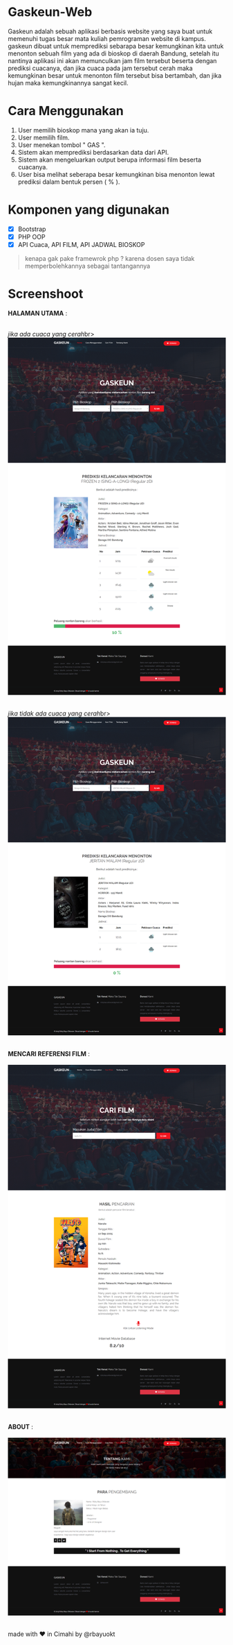 # Gaskeun-Web

Gaskeun adalah sebuah aplikasi berbasis website yang saya buat untuk memenuhi tugas besar mata kuliah pemrograman website di kampus.
gaskeun dibuat untuk memprediksi sebarapa besar kemungkinan kita untuk menonton sebuah film yang ada di bioskop di daerah Bandung, setelah itu nantinya aplikasi ini akan memunculkan jam film tersebut beserta dengan prediksi cuacanya, dan jika cuaca pada jam tersebut cerah maka kemungkinan besar untuk menonton film tersebut bisa bertambah, dan jika hujan maka kemungkinannya sangat kecil.

# Cara Menggunakan
1. User memilih bioskop mana yang akan ia tuju.
2. User memilih film.
3. User menekan tombol " GAS ".
4. Sistem akan memprediksi berdasarkan data dari API.
5. Sistem akan mengeluarkan output berupa informasi film beserta cuacanya.
6. User bisa melihat seberapa besar kemungkinan bisa menonton lewat prediksi dalam bentuk persen ( % ).

# Komponen yang digunakan 
- [x] Bootstrap 
- [x] PHP OOP
- [x] API Cuaca, API FILM, API JADWAL BIOSKOP

> kenapa gak pake framewrok php ? karena dosen saya tidak memperbolehkannya sebagai tantangannya

# Screenshoot

**HALAMAN UTAMA** : <br><br>

*jika ada cuaca yang cerah*br>
<img src="screenshoot/home1.png" width="600px" /><br><br>

*jika tidak ada cuaca yang cerah*br>
<img src="screenshoot/home2.png" width="600px" /><br><br>

**MENCARI REFERENSI FILM** : <br><br>
<img src="screenshoot/cari_film.png" width="600px" /><br><br>

**ABOUT** : <br><br>
<img src="screenshoot/about.png" width="600px" /><br><br>

made with :heart: in Cimahi by @rbayuokt
